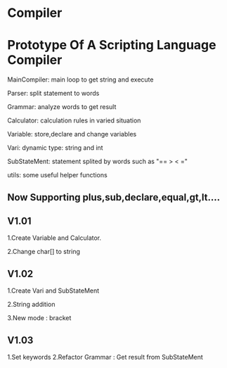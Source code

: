 # Compiler
Prototype Of A Scripting Language Compiler
===



MainCompiler: main loop to get string and execute


Parser: split statement to words


Grammar: analyze words to get result


Calculator: calculation rules in varied situation


Variable: store,declare and change variables


Vari: dynamic type: string and int


SubStateMent: statement splited by words such as "== > < ="


utils: some useful helper functions



Now Supporting plus,sub,declare,equal,gt,lt....
---



V1.01
---
1.Create Variable and Calculator.

2.Change char[] to string

V1.02
---
1.Create Vari and SubStateMent

2.String addition

3.New mode : bracket

V1.03
---
1.Set keywords
2.Refactor Grammar : Get result from SubStateMent
